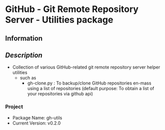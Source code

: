 # GitHub - Git Remote Repository Server - Utilities package

## Information

*Description*
-------------
- Collection of various GitHub-related git remote repository server helper utilities
    - such as 
        + gh-clone.py : To backup/clone GitHub repositories en-mass using a list of repositories (default purpose: To obtain a list of your repositories via github api)

### Project
+ Package Name: gh-utils
+ Current Version: v0.2.0



